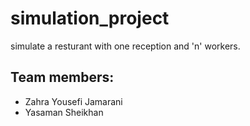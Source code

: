 # simulation_project
simulate a resturant with one reception and 'n' workers. 

## Team members:
- Zahra Yousefi Jamarani
- Yasaman Sheikhan
